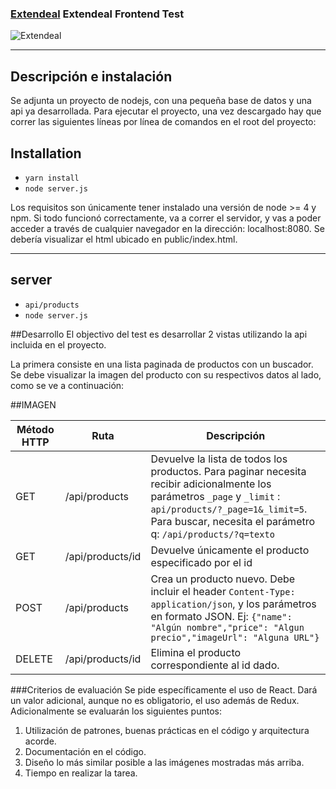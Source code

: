 ### [Extendeal](https://extendeal.com) Extendeal Frontend Test

![Extendeal](https://ar.extendeal.com/images/common/logo-extendeal.svg)

---

## Descripción e instalación

Se adjunta un proyecto de nodejs, con una pequeña base de datos y una api ya desarrollada. Para ejecutar el proyecto, una vez descargado hay que correr las siguientes líneas por línea de comandos en el root del proyecto:

## Installation

- `yarn install`
- `node server.js`

Los requisitos son únicamente tener instalado una versión de node >= 4 y npm. Si todo funcionó correctamente, va a correr el servidor, y vas a poder acceder a través de cualquier navegador en la dirección: localhost:8080. Se debería visualizar el html ubicado en public/index.html.

---

## server

- `api/products`
- `node server.js`

##Desarrollo
El objectivo del test es desarrollar 2 vistas utilizando la api incluida en el proyecto.

La primera consiste en una lista paginada de productos con un buscador. Se debe visualizar la imagen del producto con su respectivos datos al lado, como se ve a continuación:


##IMAGEN




| Método HTTP| Ruta| Descripción|
| ----- | ---- |  ---- |
| GET | /api/products | Devuelve la lista de todos los productos. Para paginar necesita recibir adicionalmente los parámetros `_page` y `_limit` : `api/products/?_page=1&_limit=5`. Para buscar, necesita el parámetro q: `/api/products/?q=texto` |
| GET | /api/products/id | Devuelve únicamente el producto especificado por el id |
| POST | /api/products | Crea un producto nuevo. Debe incluir el header `Content-Type: application/json`, y los parámetros en formato JSON. Ej: `{"name": "Algún nombre","price": "Algun precio","imageUrl": "Alguna URL"}` |
| DELETE | /api/products/id | Elimina el producto correspondiente al id dado. |



###Criterios de evaluación
Se pide específicamente el uso de React. Dará un valor adicional, aunque no es obligatorio, el uso además de Redux. Adicionalmente se evaluarán los siguientes puntos:

1. Utilización de patrones, buenas prácticas en el código y arquitectura acorde.
2. Documentación en el código.
3. Diseño lo más similar posible a las imágenes mostradas más arriba.
4. Tiempo en realizar la tarea.









